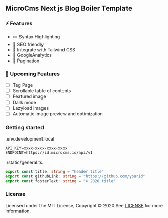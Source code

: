 ## MicroCms Next js Blog Boiler Template

### ⚡️ Features
- ✏️ Syntax Highlighting
- 🦊 SEO friendly
- 🎨 Integrate with Tailwind CSS
- 🤖 GoogleAnalytics
- 📖 Pagination

### 🚀 Upcoming Features
- [ ] Tag Page
- [ ] Scrollable table of contents
- [ ] Featured image
- [ ] Dark mode
- [ ] Lazyload images
- [ ] Automatic image preview and optimization

### Getting started

.env.development.local
```
API_KEY=xxxx-xxxx-xxxx-xxxx
ENDPOINT=https://id.microcms.io/api/v1 
```

./static/general.ts
```typescript
export const title: string = "header title"
export const githubLink: string = "https://github.com/yourid"
export const footerText: string = "© 2020 title"
```

### License
Licensed under the MIT License, Copyright © 2020
See [LICENSE](https://github.com/kawa1214/micro-cms-nextjs-blog-boiler-template/blob/main/LICENSE) for more information.